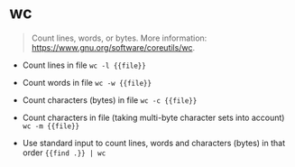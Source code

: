 # wc
> Count lines, words, or bytes.
> More information: <https://www.gnu.org/software/coreutils/wc>.

- Count lines in file
`wc -l {{file}}`

- Count words in file
`wc -w {{file}}`

- Count characters (bytes) in file
`wc -c {{file}}`

- Count characters in file (taking multi-byte character sets into account)
`wc -m {{file}}`

- Use standard input to count lines, words and characters (bytes) in that order
`{{find .}} | wc`

